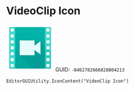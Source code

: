 # VideoClip Icon
![](/img/VideoClip%20Icon.png)
GUID: `-8462782666828804213`
```
EditorGUIUtility.IconContent("VideoClip Icon")
```
